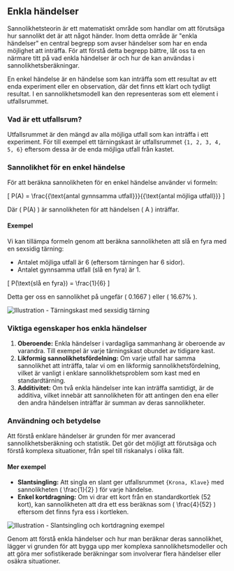 ## Enkla händelser

Sannolikhetsteorin är ett matematiskt område som handlar om att förutsäga hur sannolikt det är att något händer. Inom detta område är "enkla händelser" en central begrepp som avser händelser som har en enda möjlighet att inträffa. För att förstå detta begrepp bättre, låt oss ta en närmare titt på vad enkla händelser är och hur de kan användas i sannolikhetsberäkningar.

En enkel händelse är en händelse som kan inträffa som ett resultat av ett enda experiment eller en observation, där det finns ett klart och tydligt resultat. I en sannolikhetsmodell kan den representeras som ett element i utfallsrummet.

### Vad är ett utfallsrum?
Utfallsrummet är den mängd av alla möjliga utfall som kan inträffa i ett experiment. För till exempel ett tärningskast är utfallsrummet `{1, 2, 3, 4, 5, 6}` eftersom dessa är de enda möjliga utfall från kastet.

### Sannolikhet för en enkel händelse
För att beräkna sannolikheten för en enkel händelse använder vi formeln:

\[ P(A) = \frac{{\text{antal gynnsamma utfall}}}{{\text{antal möjliga utfall}}} \]

Där \( P(A) \) är sannolikheten för att händelsen \( A \) inträffar.

#### Exempel
Vi kan tillämpa formeln genom att beräkna sannolikheten att slå en fyra med en sexsidig tärning:

- Antalet möjliga utfall är 6 (eftersom tärningen har 6 sidor).
- Antalet gynnsamma utfall (slå en fyra) är 1.

\[ P(\text{slå en fyra}) = \frac{1}{6} \]

Detta ger oss en sannolikhet på ungefär \( 0.1667 \) eller \( 16.67\% \).

![Illustration - Tärningskast med sexsidig tärning](illustration_tärningskast_sexsidig_tärning.png)

### Viktiga egenskaper hos enkla händelser
1. **Oberoende:** Enkla händelser i vardagliga sammanhang är oberoende av varandra. Till exempel är varje tärningskast obundet av tidigare kast.
2. **Likformig sannolikhetsfördelning:** Om varje utfall har samma sannolikhet att inträffa, talar vi om en likformig sannolikhetsfördelning, vilket är vanligt i enklare sannolikhetsproblem som kast med en standardtärning.
3. **Additivitet:** Om två enkla händelser inte kan inträffa samtidigt, är de additiva, vilket innebär att sannolikheten för att antingen den ena eller den andra händelsen inträffar är summan av deras sannolikheter.

### Användning och betydelse
Att förstå enklare händelser är grunden för mer avancerad sannolikhetsberäkning och statistik. Det gör det möjligt att förutsäga och förstå komplexa situationer, från spel till riskanalys i olika fält.

#### Mer exempel
- **Slantsingling:** Att singla en slant ger utfallsrummet `{Krona, Klave}` med sannolikheten \( \frac{1}{2} \) för varje händelse.
- **Enkel kortdragning:** Om vi drar ett kort från en standardkortlek (52 kort), kan sannolikheten att dra ett ess beräknas som \( \frac{4}{52} \) eftersom det finns fyra ess i kortleken.

![Illustration - Slantsingling och kortdragning exempel](illustration_slantsingling_kortdragning.png)

Genom att förstå enkla händelser och hur man beräknar deras sannolikhet, lägger vi grunden för att bygga upp mer komplexa sannolikhetsmodeller och att göra mer sofistikerade beräkningar som involverar flera händelser eller osäkra situationer.